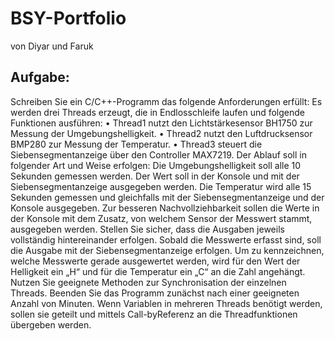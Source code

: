 # BSY-Portfolio
von Diyar und Faruk

## Aufgabe:

Schreiben Sie ein C/C++-Programm das folgende Anforderungen erfüllt:
Es werden drei Threads erzeugt, die in Endlosschleife laufen und folgende Funktionen
ausführen:
• Thread1 nutzt den Lichtstärkesensor BH1750 zur Messung der Umgebungshelligkeit.
• Thread2 nutzt den Luftdrucksensor BMP280 zur Messung der Temperatur.
• Thread3 steuert die Siebensegmentanzeige über den Controller MAX7219.
Der Ablauf soll in folgender Art und Weise erfolgen:
Die Umgebungshelligkeit soll alle 10 Sekunden gemessen werden. Der Wert soll in der
Konsole und mit der Siebensegmentanzeige ausgegeben werden. Die Temperatur wird alle
15 Sekunden gemessen und gleichfalls mit der Siebensegmentanzeige und der Konsole
ausgegeben. Zur besseren Nachvollziehbarkeit sollen die Werte in der Konsole mit dem
Zusatz, von welchem Sensor der Messwert stammt, ausgegeben werden. Stellen Sie sicher,
dass die Ausgaben jeweils vollständig hintereinander erfolgen.
Sobald die Messwerte erfasst sind, soll die Ausgabe mit der Siebensegmentanzeige erfolgen.
Um zu kennzeichnen, welche Messwerte gerade ausgewertet werden, wird für den Wert der
Helligkeit ein „H“ und für die Temperatur ein „C“ an die Zahl angehängt.
Nutzen Sie geeignete Methoden zur Synchronisation der einzelnen Threads. Beenden Sie das
Programm zunächst nach einer geeigneten Anzahl von Minuten.
Wenn Variablen in mehreren Threads benötigt werden, sollen sie geteilt und mittels Call-byReferenz an die Threadfunktionen übergeben werden.